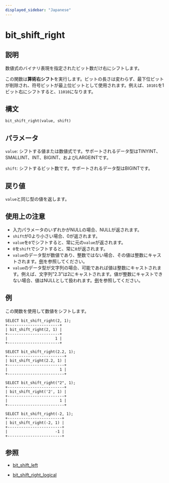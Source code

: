 ```yaml
---
displayed_sidebar: "Japanese"
---
```


# bit_shift_right

## 説明

数値式のバイナリ表現を指定されたビット数だけ右にシフトします。

この関数は**算術右シフト**を実行します。ビットの長さは変わらず、最下位ビットが削除され、符号ビットが最上位ビットとして使用されます。例えば、`10101`を1ビット右にシフトすると、`11010`になります。

## 構文

```Haskell
bit_shift_right(value, shift)
```

## パラメータ

`value`: シフトする値または数値式です。サポートされるデータ型はTINYINT、SMALLINT、INT、BIGINT、およびLARGEINTです。

`shift`: シフトするビット数です。サポートされるデータ型はBIGINTです。

## 戻り値

`value`と同じ型の値を返します。

## 使用上の注意

- 入力パラメータのいずれかがNULLの場合、NULLが返されます。
- `shift`が0より小さい場合、0が返されます。
- `value`を`0`でシフトすると、常に元の`value`が返されます。
- `0`を`shift`でシフトすると、常に`0`が返されます。
- `value`のデータ型が数値であり、整数ではない場合、その値は整数にキャストされます。[例](#examples)を参照してください。
- `value`のデータ型が文字列の場合、可能であれば値は整数にキャストされます。例えば、文字列"2.3"は2にキャストされます。値が整数にキャストできない場合、値はNULLとして扱われます。[例](#examples)を参照してください。

## 例

この関数を使用して数値をシフトします。

```Plain
SELECT bit_shift_right(2, 1);
+-----------------------+
| bit_shift_right(2, 1) |
+-----------------------+
|                     1 |
+-----------------------+

SELECT bit_shift_right(2.2, 1);
+-------------------------+
| bit_shift_right(2.2, 1) |
+-------------------------+
|                       1 |
+-------------------------+

SELECT bit_shift_right("2", 1);
+-------------------------+
| bit_shift_right('2', 1) |
+-------------------------+
|                       1 |
+-------------------------+

SELECT bit_shift_right(-2, 1);
+------------------------+
| bit_shift_right(-2, 1) |
+------------------------+
|                     -1 |
+------------------------+
```

## 参照

- [bit_shift_left](bit_shift_left.md)

- [bit_shift_right_logical](bit_shift_right_logical.md)
